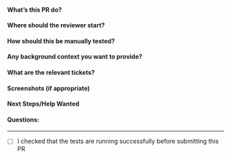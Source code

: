 #### What’s this PR do?

#### Where should the reviewer start?

#### How should this be manually tested?

#### Any background context you want to provide?

#### What are the relevant tickets?

#### Screenshots (if appropriate)

#### Next Steps/Help Wanted

#### Questions:

--------
- [ ] I checked that the tests are running successfully before submitting this PR
